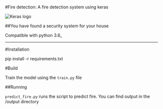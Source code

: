 #Fire detection: A fire detection system using keras

![Keras logo](https://s3.amazonaws.com/keras.io/img/keras-logo-2018-large-1200.png)

##You have found a security system for your house

Compatible with python 3.6_

-----------------

#Installation

pip install -r requirements.txt

#Build

Train the model using the ```train.py``` file

##Running

```predict_fire.py``` runs the script to predict fire. You can find output in the /output directory